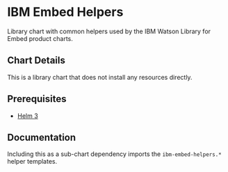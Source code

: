 # IBM Embed Helpers

Library chart with common helpers used by the IBM Watson Library for Embed product charts.

## Chart Details

This is a library chart that does not install any resources directly.

## Prerequisites

- [Helm 3](https://helm.sh/docs/intro/install/)

## Documentation

Including this as a sub-chart dependency imports the `ibm-embed-helpers.*` helper templates.
